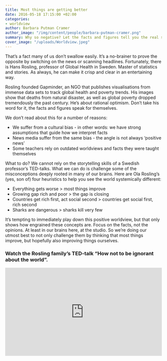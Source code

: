 ```yaml
---
title: Most things are getting better
date: 2016-05-18 17:15:00 +02:00
categories:
- worldview
author: Barbara Putman Cramer
author_image: "/img/content/people/barbara-putman-cramer.png"
summary: Why so negative? Let the facts and figures tell you the real story.
cover_image: "/uploads/Worldview.jpeg"
---
```


That’s a fact many of us don’t swallow easily. It’s a no-brainer to prove the opposite by switching on the news or scanning headlines. Fortunately, there is Hans Rosling, professor of Global Health in Sweden. Master of statistics and stories. As always, he can make it crisp and clear in an entertaining way. 

Rosling founded Gapminder, an NGO that publishes visualisations from immense data sets to track global health and poverty trends. His images show that deaths from natural disaster, as well as global poverty dropped tremendously the past century. He’s about rational optimism. Don’t take his word for it, the facts and figures speak for themselves.

We don’t read about this for a number of reasons:
* We suffer from a cultural bias - in other words: we have strong assumptions that guide how we interpret facts
* News media suffer from the same bias - the angle is not always ‘positive news’
* Some teachers rely on outdated worldviews and facts they were taught themselves

What to do? We cannot rely on the storytelling skills of a Swedish professor’s TED-talks. What we can do is challenge some of the misconceptions deeply rooted in many of our brains. Here are Ola Rosling’s (yes, son of) four heuristics to help you see the world systemically different:

* Everything gets worse > most things improve
* Growing gap rich and poor > the gap is closing
* Countries get rich first, act social second > countries get social first, rich second
* Sharks are dangerous > sharks kill very few

It’s tempting to immediately play down this positive worldview, but that only shows how engrained these concepts are. Focus on the facts, not the opinions. At least in our brains here, at the studio. So we’re doing our utmost best to not only challenge them by thinking that most things improve, but hopefully also improving things ourselves. 

### Watch the Rosling family’s TED-talk “How not to be ignorant about the world”.  

<style>.embed-container { position: relative; padding-bottom: 56.25%; height: 0; overflow: hidden; max-width: 100%; } .embed-container iframe, .embed-container object, .embed-container embed { position: absolute; top: 0; left: 0; width: 100%; height: 100%; }</style><div class='embed-container'><iframe src="https://www.youtube.com/embed/Sm5xF-UYgdg" frameborder="0" allowfullscreen></iframe>

  